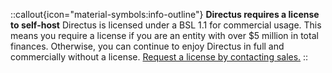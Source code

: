 ::callout{icon="material-symbols:info-outline"}
  **Directus requires a license to self-host**
  Directus is licensed under a BSL 1.1 for commercial usage. This means you require a license if you are an entity with over $5 million in total finances. Otherwise, you can continue to enjoy Directus in full and commercially without a license.
  [Request a license by contacting sales.](https://directus.io/demo)
::
